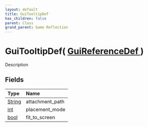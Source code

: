 ```yaml
---
layout: default
title: GuiTooltipDef
has_children: false
parent: Class
grand_parent: Game Reflection
---
```

# GuiTooltipDef( [ GuiReferenceDef ](/riftbreaker-wiki/docs/game-reflection/classes/gui_reference_def/) )
Description 

## Fields

| Type | Name |
|:----------|:--------------|
| [String](/riftbreaker-wiki/docs/game-reflection/components/string/) | attachment_path |
| [int](/riftbreaker-wiki/docs/game-reflection/enums/int/) | placement_mode |
| [bool](/riftbreaker-wiki/docs/game-reflection/components/bool/) | fit_to_screen |

